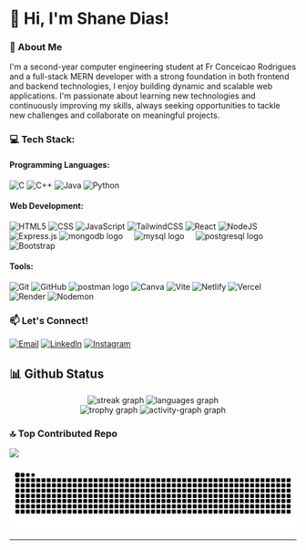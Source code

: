 # 👋 Hi, I'm Shane Dias!

### 🌟 About Me

I'm a second-year computer engineering student at Fr Conceicao Rodrigues and a full-stack MERN developer with a strong foundation in both frontend and backend technologies, I enjoy building dynamic and scalable web applications. I'm passionate about learning new technologies and continuously improving my skills, always seeking opportunities to tackle new challenges and collaborate on meaningful projects.

### 💻 Tech Stack:

#### Programming Languages:

![C](https://img.shields.io/badge/c-%2300599C.svg?style=for-the-badge&logo=c&logoColor=white)
![C++](https://img.shields.io/badge/c++-%2300599C.svg?style=for-the-badge&logo=c%2B%2B&logoColor=white)
![Java](https://img.shields.io/badge/java-%23ED8B00.svg?style=for-the-badge&logo=openjdk&logoColor=white)
![Python](https://img.shields.io/badge/python-3670A0?style=for-the-badge&logo=python&logoColor=ffdd54)

#### Web Development:

![HTML5](https://img.shields.io/badge/html5-%23E34F26.svg?style=for-the-badge&logo=html5&logoColor=white)
![CSS](https://img.shields.io/badge/css-%231572B6.svg?style=for-the-badge&logo=css3&logoColor=white)
![JavaScript](https://img.shields.io/badge/javascript-%23323330.svg?style=for-the-badge&logo=javascript&logoColor=%23F7DF1E)
![TailwindCSS](https://img.shields.io/badge/tailwindcss-%2338B2AC.svg?style=for-the-badge&logo=tailwind-css&logoColor=white)
![React](https://img.shields.io/badge/react-%2320232a.svg?style=for-the-badge&logo=react&logoColor=%2361DAFB)
![NodeJS](https://img.shields.io/badge/node.js-6DA55F?style=for-the-badge&logo=node.js&logoColor=white)
![Express.js](https://img.shields.io/badge/express.js-%23404d59.svg?style=for-the-badge&logo=express&logoColor=%2361DAFB)
<img src="https://img.shields.io/badge/MongoDB-47A248?logo=mongodb&logoColor=white&style=for-the-badge" height="28" alt="mongodb logo"  />
<img width="12" />
<img src="https://img.shields.io/badge/MySQL-4479A1?logo=mysql&logoColor=white&style=for-the-badge" height="28" alt="mysql logo"  />
<img width="12" />
<img src="https://img.shields.io/badge/PostgreSQL-4169E1?logo=postgresql&logoColor=white&style=for-the-badge" height="28" alt="postgresql logo"  />
<img width="12" />
![Bootstrap](https://img.shields.io/badge/bootstrap-%238511FA.svg?style=for-the-badge&logo=bootstrap&logoColor=white)

<!-- ![React Router](https://img.shields.io/badge/React_Router-CA4245?style=for-the-badge&logo=react-router&logoColor=white)  -->
<!-- ![Context-API](https://img.shields.io/badge/Context--Api-000000?style=for-the-badge&logo=react) -->

<!-- ![Redux](https://img.shields.io/badge/redux-%23593d88.svg?style=for-the-badge&logo=redux&logoColor=white)  -->

#### Tools:

![Git](https://img.shields.io/badge/git-%23F05033.svg?style=for-the-badge&logo=git&logoColor=white)
![GitHub](https://img.shields.io/badge/github-%23121011.svg?style=for-the-badge&logo=github&logoColor=white)
<img src="https://img.shields.io/badge/Postman-FF6C37?logo=postman&logoColor=black&style=for-the-badge" height="28" alt="postman logo"  />
![Canva](https://img.shields.io/badge/Canva-%2300C4CC.svg?style=for-the-badge&logo=Canva&logoColor=white)
![Vite](https://img.shields.io/badge/vite-%23646CFF.svg?style=for-the-badge&logo=vite&logoColor=white)
![Netlify](https://img.shields.io/badge/netlify-%23000000.svg?style=for-the-badge&logo=netlify&logoColor=#00C7B7)
![Vercel](https://img.shields.io/badge/vercel-%23000000.svg?style=for-the-badge&logo=vercel&logoColor=white)
![Render](https://img.shields.io/badge/Render-%46E3B7.svg?style=for-the-badge&logo=render&logoColor=white)
![Nodemon](https://img.shields.io/badge/NODEMON-%23323330.svg?style=for-the-badge&logo=nodemon&logoColor=%BBDEAD)

### 📫 Let's Connect!

[![Email](https://img.shields.io/badge/Email-%23E4405F.svg?logo=gmail&logoColor=white)](mailto:shanedias0111@gmail.com)
[![LinkedIn](https://img.shields.io/badge/LinkedIn-%230077B5.svg?logo=linkedin&logoColor=white)](https://linkedin.com/in/shane-dias-28a112291)
[![Instagram](https://img.shields.io/badge/Instagram-%23E4405F.svg?logo=Instagram&logoColor=white)](https://instagram.com/shane_dias87)

## 📊 Github Status

<div align="center">
  <!-- <img src="https://github-readme-stats.vercel.app/api?username=Shane-Dias&hide_title=false&hide_rank=false&show_icons=true&include_all_commits=false&count_private=true&disable_animations=false&theme=aura&locale=en&hide_border=false&order=1&custom_title=GitHub%20Stats" height="150" alt="stats graph" /> -->
  <img src="https://streak-stats.demolab.com?user=Shane-Dias&locale=en&mode=daily&theme=aura&hide_border=true&border_radius=5&order=3" height="150" alt="streak graph" />
  <img src="https://github-readme-stats.vercel.app/api/top-langs?username=Shane-Dias&locale=en&hide_title=false&layout=compact&card_width=320&langs_count=5&theme=aura&hide_border=true&order=2" height="150" alt="languages graph"  />
</div>
<div align="center">
  <img src="https://github-profile-trophy.vercel.app?username=Shane-Dias&theme=dark_lover&column=4&row=1&margin-w=8&margin-h=8&no-bg=true&no-frame=false&order=4" height="150" alt="trophy graph" />
  <img src="https://github-readme-activity-graph.vercel.app/graph?username=Shane-Dias&radius=16&theme=redical&area=true&order=5&custom_title=Contribution%20Graph" height="300" alt="activity-graph graph" />
</div>

### 🔝 Top Contributed Repo

![](https://github-contributor-stats.vercel.app/api?username=Shane-Dias&limit=5&theme=dark&combine_all_yearly_contributions=true)

<!-- <img
  src="https://github.com/Platane/snk/raw/output/github-contribution-grid-snake.svg?palette=github-light&color_snake=007acc"
  style="max-width: 100%; height: auto;"
  alt="Snake animation" /> -->

<img src="https://raw.githubusercontent.com/Shane-Dias/Shane-Dias/output/snake.svg" alt="Snake animation" />

---

<!-- <picture>
  <source media="(prefers-color-scheme: dark)" srcset="https://raw.githubusercontent.com/Shane-Dias/Shane-Dias/output/pacman-contribution-graph-dark.svg">
  <source media="(prefers-color-scheme: light)" srcset="https://raw.githubusercontent.com/Shane-Dias/Shane-Dias/output/pacman-contribution-graph.svg">
  <img alt="pacman contribution graph" src="https://raw.githubusercontent.com/Shane-Dias/Shane-Dias/output/pacman-contribution-graph.svg">
</picture> -->